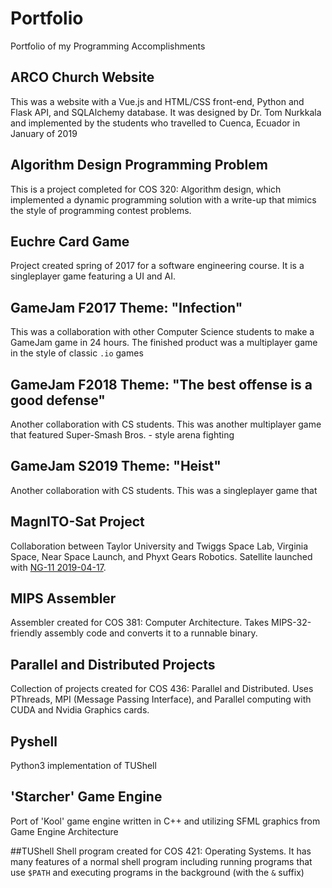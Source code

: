 # Portfolio
Portfolio of my Programming Accomplishments

## ARCO Church Website
This was a website with a Vue.js and HTML/CSS front-end, Python and Flask API, and SQLAlchemy database. It was designed by Dr. Tom Nurkkala and implemented by the students who travelled to Cuenca, Ecuador in January of 2019

## Algorithm Design Programming Problem
This is a project completed for COS 320: Algorithm design, which implemented a dynamic programming solution with a write-up that mimics the style of programming contest problems.

## Euchre Card Game
Project created spring of 2017 for a software engineering course. It is a singleplayer game featuring a UI and AI.

## GameJam F2017 Theme: "Infection"
This was a collaboration with other Computer Science students to make a GameJam game in 24 hours. The finished product was a multiplayer game in the style of classic `.io` games

## GameJam F2018 Theme: "The best offense is a good defense"
Another collaboration with CS students. This was another multiplayer game that featured Super-Smash Bros. - style arena fighting

## GameJam S2019 Theme: "Heist"
Another collaboration with CS students. This was a singleplayer game that 

## MagnITO-Sat Project
Collaboration between Taylor University and Twiggs Space Lab, Virginia Space, Near Space Launch, and Phyxt Gears Robotics. Satellite launched with [NG-11 2019-04-17](https://en.wikipedia.org/wiki/Cygnus_NG-11).

## MIPS Assembler
Assembler created for COS 381: Computer Architecture. Takes MIPS-32-friendly assembly code and converts it to a runnable binary.

## Parallel and Distributed Projects
Collection of projects created for COS 436: Parallel and Distributed. Uses PThreads, MPI (Message Passing Interface), and Parallel computing with CUDA and Nvidia Graphics cards.

## Pyshell
Python3 implementation of TUShell

## 'Starcher' Game Engine
Port of 'Kool' game engine written in C++ and utilizing SFML graphics from Game Engine Architecture

##TUShell
Shell program created for COS 421: Operating Systems. It has many features of a normal shell program including running programs that use `$PATH` and executing programs in the background (with the `&` suffix)


